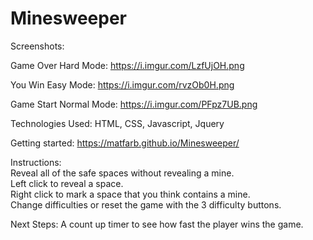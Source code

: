 # Minesweeper

Screenshots:

Game Over Hard Mode: https://i.imgur.com/LzfUjOH.png

You Win Easy Mode: https://i.imgur.com/rvzOb0H.png

Game Start Normal Mode: https://i.imgur.com/PFpz7UB.png

Technologies Used:
HTML, CSS, Javascript, Jquery

Getting started:
https://matfarb.github.io/Minesweeper/

Instructions:  
Reveal all of the safe spaces without revealing a mine.  
Left click to reveal a space.  
Right click to mark a space that you think contains a mine.    
Change difficulties or reset the game with the 3 difficulty buttons.

Next Steps:
A count up timer to see how fast the player wins the game.
